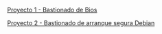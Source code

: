 [Proyecto 1 - Bastionado de Bios](https://danielsago.github.io/BRS/Proyecto1/#5)

[Proyecto 2 - Bastionado de arranque segura Debian](https://danielsago.github.io/BRS/Proyecto1-2/#4)